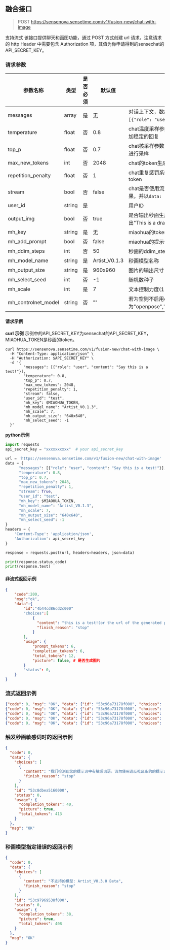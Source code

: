 ## 融合接口


> POST    https://sensenova.sensetime.com/v1/fusion-new/chat-with-image

支持流式
该接口提供聊天和画图功能，通过 POST 方式创建 url 请求，注意请求的 http Header 中需要包含 Authorization 项，其值为你申请得到的sensechat的 API_SECRET_KEY。

### 请求参数

| 参数名称           | 类型   | 是否必须 | 默认值 | 含义                                                                                                       |
| ------------------ | ------ | -------- | ------ | ---------------------------------------------------------------------------------------------------------- |
| messages             | array | 是       | 无     | 对话上下文，数组中的对象为聊天的上下文信息，格式如 <br>`[{"role": "user", "content": Say this is a test!"}]`, role取值user或assistant|
| temperature          | float | 否       | 0.8    | chat温度采样参数，取值(0,2]。大于1的值倾向于生成更加多样的回复，小于1倾向于生成更加稳定的回复       
| top_p                | float | 否       | 0.7    | chat核采样参数，取值(0,1]。解码生成token时，在概率和大于等于top_p的最小token集合中进行采样        
| max_new_tokens       | int   | 否       | 2048   | chat的token生成的最大数量        
| repetition_penalty   | float | 否       | 1      | chat重复惩罚系数，1代表不惩罚，大于1倾向于生成不重复token，小于1倾向于生成重复token     
| stream               | bool  | 否       | false  | chat是否使用流式传输，如果开启，数据将按照data-only server-sent events传输中间结果，并以`data: [DONE]`结束   
| user_id              | string| 是       |        | 用户ID
| output_img           | bool  | 否       | true   | 是否输出秒画生成的图片。如果为false，则对画图请求只做意图判断，如果是画图请求，则输出"This is a drawing request*&^**#"，如果不是画图请求，则正常输出对话内容
| mh_key        | string| 是       | 无     | miaohua的token
| mh_add_prompt | bool  | 否       | false     | miaohua的提示词优化
| mh_ddim_steps | int   | 否       | 50     | 秒画的ddim_steps
| mh_model_name           | string| 是       | Artist_V0.1.3 | 秒画模型名称
| mh_output_size          | string| 是       | 960x960| 图片的输出尺寸，如："960x960"
| mh_select_seed          | int   | 否       | -1     | 随机数种子
| mh_scale                | int   | 是       | 7      | 文本控制力度(1-20)  
| mh_controlnet_model     | string| 否       | ""     | 若为空则不启用controlnet,可选值为"openpose","canny","depth","fake_scribble","scribble","hed","hough","normal","seg" |

#### 请求示例

**curl 示例**
示例中的API_SECRET_KEY为sensechat的API_SECRET_KEY，MIAOHUA_TOKEN是秒画的token。
~~~
curl https://sensenova.sensetime.com/v1/fusion-new/chat-with-image \
  -H "Content-Type: application/json" \
  -H "Authorization: $API_SECRET_KEY" \
  -d '{
        "messages": [{"role": "user", "content": "Say this is a test!"}],
        "temperature": 0.8,
        "top_p": 0.7,
        "max_new_tokens": 2048,
        "repetition_penalty": 1,
        "stream": false,
        "user_id": "test",
        "mh_key": $MIAOHUA_TOKEN,
        "mh_model_name": "Artist_V0.1.3",
        "mh_scale": 7, 
        "mh_output_size": "640x640",
        "mh_select_seed": -1
  }'
~~~

**python示例**

~~~python
import requests
api_secret_key = "xxxxxxxxxx"  # your api_secret_key

url = 'https://sensenova.sensetime.com/v1/fusion-new/chat-with-image'  
data = {
      "messages": [{"role": "user", "content": "Say this is a test!"}],
      "temperature": 0.8,
      "top_p": 0.7,
      "max_new_tokens": 2048,
      "repetition_penalty": 1,
      "stream": True,
      "user_id": "test",
      "mh_key": $MIAOHUA_TOKEN,
      "mh_model_name": "Artist_V0.1.3",
      "mh_scale": 7, 
      "mh_output_size": "640x640",
      "mh_select_seed": -1
}
headers = {
    'Content-Type': 'application/json',
    'Authorization': api_secret_key
}

response = requests.post(url, headers=headers, json=data)

print(response.status_code) 
print(response.text)
~~~

#### 非流式返回示例

~~~json
{
    "code":200,
    "msg":"ok",
    "data":{
        "id":"4b44cd86cd2c000"
        "choices":[
        	{ 
              "content": "this is a test!(or the url of the generated picture)",
              "finish_reason": "stop"
            }
        ],
        "usage": {
            "prompt_tokens": 6,
            "completion_tokens": 6,
            "total_tokens": 12,
            "picture": false, # 是否生成图片
        }
        "status": 0,
    }
}
~~~

### 流式返回示例

~~~json
{"code": 0, "msg": "OK", "data": {"id": "53c96a73178f000", "choices": [{"finish_reason": "", "delta": " This"}], "usage": {"completion_tokens": 0, "total_tokens": 0, "picture": false}, "status": 0}}
{"code": 0, "msg": "OK", "data": {"id": "53c96a73178f000", "choices": [{"finish_reason": "", "delta": " is"}], "usage": {"completion_tokens": 0, "total_tokens": 0, "picture": false}, "status": 0}}
{"code": 0, "msg": "OK", "data": {"id": "53c96a73178f000", "choices": [{"finish_reason": "", "delta": " a"}], "usage": {"completion_tokens": 0, "total_tokens": 0, "picture": false}, "status": 0}}
{"code": 0, "msg": "OK", "data": {"id": "53c96a73178f000", "choices": [{"finish_reason": "", "delta": " test"}], "usage": {"completion_tokens": 0, "total_tokens": 0, "picture": false}, "status": 0}}
{"code": 0, "msg": "OK", "data": {"id": "53c96a73178f000", "choices": [{"finish_reason": "stop", "delta": ""}], "usage": {"completion_tokens": 5, "total_tokens": 56, "picture": false}, "status": 0}}
~~~

### 触发秒画敏感词时的返回示例

~~~json
{
  "code": 0,
  "data": {
    "choices": [
      {
        "content": "我们检测到您的提示词中有敏感词语。请勿使用违反社区条约的提示词。",
        "finish_reason": "stop"
      }
    ],
    "id": "53c8dbea5160000",
    "status": 0,
    "usage": {
      "completion_tokens": 40,
      "picture": true,
      "total_tokens": 413
    }
  },
  "msg": "OK"
}
~~~


### 秒画模型指定错误的返回示例

~~~json
{
  "code": 0,
  "data": {
    "choices": [
      {
        "content": "不支持的模型: Artist_V0.3.0 Beta",
        "finish_reason": "stop"
      }
    ],
    "id": "53c97969538f000",
    "status": 0,
    "usage": {
      "completion_tokens": 38,
      "picture": true,
      "total_tokens": 408
    }
  },
  "msg": "OK"
}
~~~

